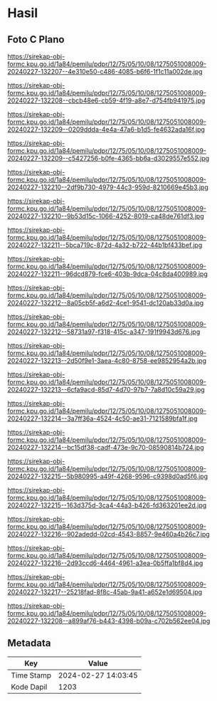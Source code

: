# Hasil

## Foto C Plano

https://sirekap-obj-formc.kpu.go.id/1a84/pemilu/pdpr/12/75/05/10/08/1275051008009-20240227-132207--4e310e50-c486-4085-b6f6-1f1c11a002de.jpg

https://sirekap-obj-formc.kpu.go.id/1a84/pemilu/pdpr/12/75/05/10/08/1275051008009-20240227-132208--cbcb48e6-cb59-4f19-a8e7-d754fb941975.jpg

https://sirekap-obj-formc.kpu.go.id/1a84/pemilu/pdpr/12/75/05/10/08/1275051008009-20240227-132209--0209ddda-4e4a-47a6-b1d5-fe4632ada16f.jpg

https://sirekap-obj-formc.kpu.go.id/1a84/pemilu/pdpr/12/75/05/10/08/1275051008009-20240227-132209--c5427256-b0fe-4365-bb6a-d3029557e552.jpg

https://sirekap-obj-formc.kpu.go.id/1a84/pemilu/pdpr/12/75/05/10/08/1275051008009-20240227-132210--2df9b730-4979-44c3-959d-8210669e45b3.jpg

https://sirekap-obj-formc.kpu.go.id/1a84/pemilu/pdpr/12/75/05/10/08/1275051008009-20240227-132210--9b53d15c-1066-4252-8019-ca48de761df3.jpg

https://sirekap-obj-formc.kpu.go.id/1a84/pemilu/pdpr/12/75/05/10/08/1275051008009-20240227-132211--5bca719c-872d-4a32-b722-44b1bf433bef.jpg

https://sirekap-obj-formc.kpu.go.id/1a84/pemilu/pdpr/12/75/05/10/08/1275051008009-20240227-132211--96dcd879-fce6-403b-9dca-04c8da400989.jpg

https://sirekap-obj-formc.kpu.go.id/1a84/pemilu/pdpr/12/75/05/10/08/1275051008009-20240227-132212--8a05cb5f-a6d2-4ce1-9541-dc120ab33d0a.jpg

https://sirekap-obj-formc.kpu.go.id/1a84/pemilu/pdpr/12/75/05/10/08/1275051008009-20240227-132212--58731a97-f318-415c-a347-191f9943d676.jpg

https://sirekap-obj-formc.kpu.go.id/1a84/pemilu/pdpr/12/75/05/10/08/1275051008009-20240227-132213--2d50f9e1-3aea-4c80-8758-ee9852954a2b.jpg

https://sirekap-obj-formc.kpu.go.id/1a84/pemilu/pdpr/12/75/05/10/08/1275051008009-20240227-132213--6cfa9acd-85d7-4d70-97b7-7a8d10c59a29.jpg

https://sirekap-obj-formc.kpu.go.id/1a84/pemilu/pdpr/12/75/05/10/08/1275051008009-20240227-132214--3a7ff36a-4524-4c50-ae31-7121589bfa1f.jpg

https://sirekap-obj-formc.kpu.go.id/1a84/pemilu/pdpr/12/75/05/10/08/1275051008009-20240227-132214--bc15df38-cadf-473e-9c70-08590814b724.jpg

https://sirekap-obj-formc.kpu.go.id/1a84/pemilu/pdpr/12/75/05/10/08/1275051008009-20240227-132215--5b980995-a49f-4268-9596-c9398d0ad5f6.jpg

https://sirekap-obj-formc.kpu.go.id/1a84/pemilu/pdpr/12/75/05/10/08/1275051008009-20240227-132215--163d375d-3ca4-44a3-b426-fd363201ee2d.jpg

https://sirekap-obj-formc.kpu.go.id/1a84/pemilu/pdpr/12/75/05/10/08/1275051008009-20240227-132216--902adedd-02cd-4543-8857-9e460a4b26c7.jpg

https://sirekap-obj-formc.kpu.go.id/1a84/pemilu/pdpr/12/75/05/10/08/1275051008009-20240227-132216--2d93ccd6-4464-4961-a3ea-0b5ffa1bf8d4.jpg

https://sirekap-obj-formc.kpu.go.id/1a84/pemilu/pdpr/12/75/05/10/08/1275051008009-20240227-132217--25218fad-8f8c-45ab-9a41-a652e1d69504.jpg

https://sirekap-obj-formc.kpu.go.id/1a84/pemilu/pdpr/12/75/05/10/08/1275051008009-20240227-132208--a899af76-b443-4398-b09a-c702b562ee04.jpg


## Metadata

| Key        | Value               |
| ---------- | ------------------- |
| Time Stamp | 2024-02-27 14:03:45 |
| Kode Dapil | 1203                |



